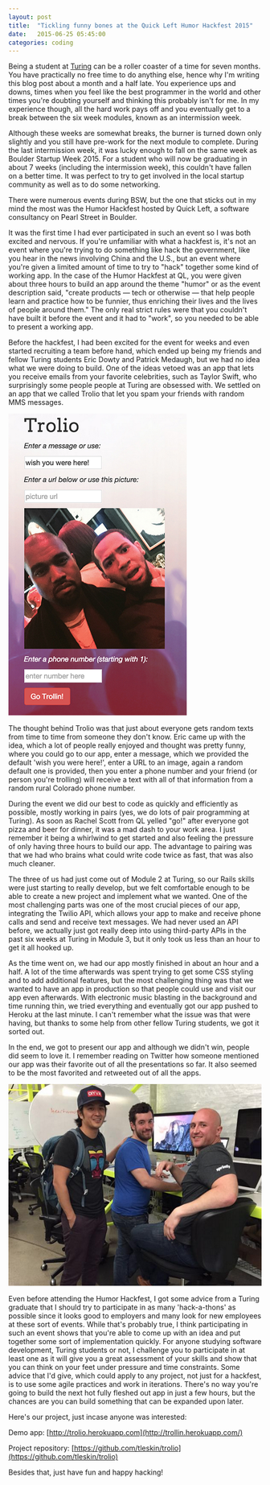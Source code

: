 ```yaml
---
layout: post
title:  "Tickling funny bones at the Quick Left Humor Hackfest 2015"
date:   2015-06-25 05:45:00
categories: coding
---
```


Being a student at [Turing](http://www.turing.io/) can be a roller coaster of a time for seven months. You have practically no free time to do anything else, hence why I'm writing this blog post about a month and a half late. You experience ups and downs, times when you feel like the best programmer in the world and other times you're doubting yourself and thinking this probably isn't for me. In my experience though, all the hard work pays off and you eventually get to a break between the six week modules, known as an intermission week.

Although these weeks are somewhat breaks, the burner is turned down only slightly and you still have pre-work for the next module to complete. During the last intermission week, it was lucky enough to fall on the same week as Boulder Startup Week 2015. For a student who will now be graduating in about 7 weeks (including the intermission week), this couldn't have fallen on a better time. It was perfect to try to get involved in the local startup community as well as to do some networking.

There were numerous events during BSW, but the one that sticks out in my mind the most was the Humor Hackfest hosted by Quick Left, a software consultancy on Pearl Street in Boulder.

It was the first time I had ever participated in such an event so I was both excited and nervous. If you're unfamiliar with what a hackfest is, it's not an event where you're trying to do something like hack the government, like you hear in the news involving China and the U.S., but an event where you're given a limited amount of time to try to "hack" together some kind of working app. In the case of the Humor Hackfest at QL, you were given about three hours to build an app around the theme "humor" or as the event description said, "create products — tech or otherwise — that help people learn and practice how to be funnier, thus enriching their lives and the lives of people around them." The only real strict rules were that you couldn't have built it before the event and it had to "work", so you needed to be able to present a working app.

Before the hackfest, I had been excited for the event for weeks and even started recruiting a team before hand, which ended up being my friends and fellow Turing students Eric Dowty and Patrick Medaugh, but we had no idea what we were doing to build. One of the ideas vetoed was an app that lets you receive emails from your favorite celebrities, such as Taylor Swift, who surprisingly some people people at Turing are obsessed with. We settled on an app that we called Trolio that let you spam your friends with random MMS messages.

![Trolio](/assets/img/trolio.png)


The thought behind Trolio was that just about everyone gets random texts from time to time from someone they don't know. Eric came up with the idea, which a lot of people really enjoyed and thought was pretty funny, where you could go to our app, enter a message, which we provided the default 'wish you were here!', enter a URL to an image, again a random default one is provided, then you enter a phone number and your friend (or person you're trolling) will receive a text with all of that information from a random rural Colorado phone number.

During the event we did our best to code as quickly and efficiently as possible, mostly working in pairs (yes, we do lots of pair programming at Turing). As soon as Rachel Scott from QL yelled "go!" after everyone got pizza and beer for dinner, it was a mad dash to your work area. I just remember it being a whirlwind to get started and also feeling the pressure of only having three hours to build our app. The advantage to pairing was that we had who brains what could write code twice as fast, that was also much cleaner.

The three of us had just come out of Module 2 at Turing, so our Rails skills were just starting to really develop, but we felt comfortable enough to be able to create a new project and implement what we wanted. One of the most challenging parts was one of the most crucial pieces of our app, integrating the Twilio API, which allows your app to make and receive phone calls and send and receive text messages. We had never used an API before, we actually just got really deep into using third-party APIs in the past six weeks at Turing in Module 3, but it only took us less than an hour to get it all hooked up.

As the time went on, we had our app mostly finished in about an hour and a half. A lot of the time afterwards was spent trying to get some CSS styling and to add additional features, but the most challenging thing was that we wanted to have an app in production so that people could use and visit our app even afterwards. With electronic music blasting in the background and time running thin, we tried everything and eventually got our app pushed to Heroku at the last minute. I can't remember what the issue was that were having, but thanks to some help from other fellow Turing students, we got it sorted out.

In the end, we got to present our app and although we didn't win, people did seem to love it. I remember reading on Twitter how someone mentioned our app was their favorite out of all the presentations so far. It also seemed to be the most favorited and retweeted out of all the apps.

![Group](/assets/img/hackfest.png)

Even before attending the Humor Hackfest, I got some advice from a Turing graduate that I should try to participate in as many 'hack-a-thons' as possible since it looks good to employers and many look for new employees at these sort of events. While that's probably true, I think participating in such an event shows that you're able to come up with an idea and put together some sort of implementation quickly. For anyone studying software development, Turing students or not, I challenge you to participate in at least one as it will give you a great assessment of your skills and show that you can think on your feet under pressure and time constraints. Some advice that I'd give, which could apply to any project, not just for a hackfest, is to use some agile practices and work in iterations. There's no way you're going to build the next hot fully fleshed out app in just a few hours, but the chances are you can build something that can be expanded upon later.

Here's our project, just incase anyone was interested:

Demo app:
[http://trolio.herokuapp.com](http://trollin.herokuapp.com/)

Project repository:
[https://github.com/tleskin/trolio](https://github.com/tleskin/trolio)

Besides that, just have fun and happy hacking!
